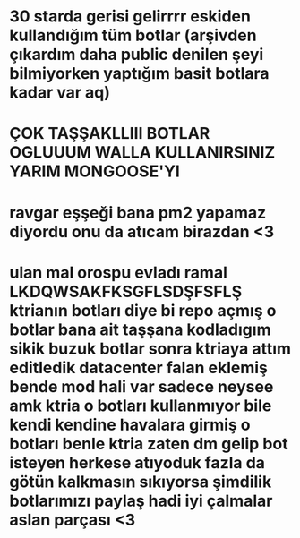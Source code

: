 # 30 starda gerisi gelirrrr eskiden kullandığım tüm botlar (arşivden çıkardım daha public denilen şeyi bilmiyorken yaptığım basit botlara kadar var aq)
# ÇOK TAŞŞAKLLIII BOTLAR OGLUUUM WALLA KULLANIRSINIZ YARIM MONGOOSE'YI
# ravgar eşşeği bana pm2 yapamaz diyordu onu da atıcam birazdan <3
# ulan mal orospu evladı ramal LKDQWSAKFKSGFLSDŞFSFLŞ ktrianın botları diye bi repo açmış o botlar bana ait taşşana kodladıgım sikik buzuk botlar sonra ktriaya attım editledik datacenter falan eklemiş bende mod hali var sadece neysee amk ktria o botları kullanmıyor bile kendi kendine havalara girmiş o botları benle ktria zaten dm gelip bot isteyen herkese atıyoduk fazla da götün kalkmasın sıkıyorsa şimdilik botlarımızı paylaş hadi iyi çalmalar aslan parçası <3

